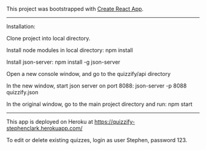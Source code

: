 This project was bootstrapped with [Create React App](https://github.com/facebook/create-react-app).

****
Installation: 

Clone project into local directory. 

Install node modules in local directory:  npm install

Install json-server: npm install -g json-server

Open a new console window, and go to the quizzify/api directory

In the new window, start json server on port 8088:  json-server -p 8088 quizzify.json

In the original window, go to the main project directory and run:  npm start

****





This app is deployed on Heroku at https://quizzify-stephenclark.herokuapp.com/

To edit or delete existing quizzes, login as user Stephen, password 123.



